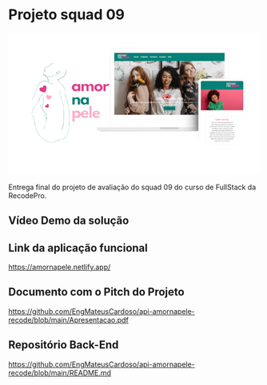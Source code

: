 # Projeto squad 09

![Mockups](https://github.com/EngMateusCardoso/Projeto_RecodePro_Squaud09_Entrega02/blob/main/AmorNaPele.png)

Entrega final do projeto de avaliação do squad 09 do curso de FullStack da RecodePro.
 
 
## Vídeo Demo da solução


## Link da aplicação funcional 
https://amornapele.netlify.app/

## Documento com o Pitch do Projeto
https://github.com/EngMateusCardoso/api-amornapele-recode/blob/main/Apresentacao.pdf

## Repositório Back-End
https://github.com/EngMateusCardoso/api-amornapele-recode/blob/main/README.md
